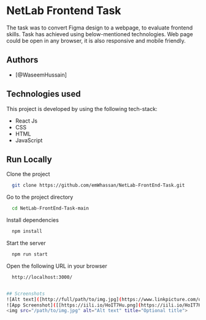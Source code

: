 
# NetLab Frontend Task

  The task was to convert Figma design to a webpage, to evaluate frontend skills. Task has achieved using below-mentioned technologies. Web page could be open in any   browser, it is also responsive and mobile friendly. 


## Authors

- [@WaseemHussain]


## Technologies used

This project is developed by using the following tech-stack:

- React Js
- CSS
- HTML
- JavaScript
    
## Run Locally

Clone the project

```bash
  git clone https://github.com/emWhassan/NetLab-FrontEnd-Task.git
```

Go to the project directory

```bash
  cd NetLab-FrontEnd-Task-main
```

Install dependencies

```bash
  npm install
```

Start the server

```bash
  npm run start
  ```
  
Open the following URL in your browser

```bash
  http://localhost:3000/ 


## Screenshots
![Alt text]([http://full/path/to/img.jpg](https://www.linkpicture.com/q/screencapture-localhost-3000-2022-12-13-15_31_10.png) "Optional title")
![App Screenshot]([[https://iili.io/HoIT7Hu.png](https://iili.io/HoIT7Hu.png](https://www.google.com/imgres?imgurl=https%3A%2F%2Faboutmonica.com%2Fmedia%2Fmonica-github-readme-edit.gif&imgrefurl=https%3A%2F%2Faboutmonica.com%2Fblog%2Fhow-to-create-a-github-profile-readme%2F&tbnid=lQC7D_Fsh7JZ0M&vet=12ahUKEwjm5-WS8fb7AhVMxosKHTg7Df0QMygLegUIARDbAQ..i&docid=-Z7Y8Ln82XtA6M&w=2878&h=1632&q=github%20readme%20add%20image&ved=2ahUKEwjm5-WS8fb7AhVMxosKHTg7Df0QMygLegUIARDbAQ))
<img src="/path/to/img.jpg" alt="Alt text" title="Optional title">

